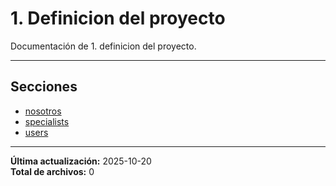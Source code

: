 # 1. Definicion del proyecto

Documentación de 1. definicion del proyecto.

---

## Secciones

- [nosotros](./nosotros/00_README.md)
- [specialists](./specialists/00_README.md)
- [users](./users/00_README.md)

---

**Última actualización:** 2025-10-20  
**Total de archivos:** 0
